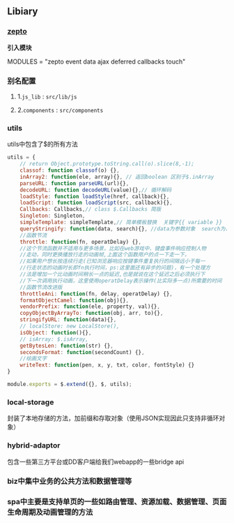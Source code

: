## Libiary

### [zepto](http://zeptojs.com/)

**引入模块**

MODULES = "zepto event data ajax deferred callbacks touch"


### 别名配置

1. 1.`js_lib` : `src/lib/js`

2. 2.`components` : `src/components`


### utils

utils中包含了$的所有方法

```js
utils = {
    // return Object.prototype.toString.call(o).slice(8,-1);
    classof: function classof(o) {}, 
    inArray2: function(ele, array){}, // 返回boolean 区别于$.inArray
    parseURL: function parseURL(url){},
    decodeURL: function decodeURL(value){},// 循环解码
    loadStyle: function loadStyle(href, callback){},
    loadScript: function loadScript(src, callback){},
    Callbacks: Callbacks,// class $.Callbacks 简版
    Singleton: Singleton,
    simpleTemplate: simpleTemplate,// 简单模板替换  关键字{{ variable }}
    queryStringify: function(data, search){}, //data为参数对象  search为已有location.search
    //函数节流
    throttle: function(fn, operatDelay) {},
    //这个节流函数并不适用与更多场景，比如在web游戏中，键盘事件响应控制人物
    //走动，同时更换播放行走的动画帧,上面这个函数用户的点一下走一下，
    //如果用户想长按连续行走(已知浏览器响应按键事件重复执行的间隔远小于每一
    //行走状态的动画时长即fn执行时间，ps:这里面还有异步的问题)，有一个处理方
    //法是增加一个比动画时间稍长一点的延迟,也是就说在这个延迟之后必须执行下
    //下一次调用执行动画，这里使用operatDelay表示操作(比实际多一点)所需要的时间
    //函数节流改进版
    throttleAni: function(fn, delay, operatDelay) {},
    formatObjectCamel: function(obj){},
    vendorPrefix: function(ele, property, val){},
    copyObjectByArrayTo: function(obj, arr, to){},
    stringifyURL: function(data){},
    // localStore: new LocalStore(),
    isObject: function(){},
    // isArray: $.isArray,
    getBytesLen: function(str) {},
    secondsFormat: function(secondCount) {},
    //绘画文字
    writeText: function(pen, x, y, txt, color, fontStyle) {}
}

module.exports = $.extend({}, $, utils);
```

### local-storage

封装了本地存储的方法，加前缀和存取对象（使用JSON实现因此只支持非循环对象）

### hybrid-adaptor

包含一些第三方平台或DD客户端给我们webapp的一些bridge api

### biz中集中业务的公共方法和数据管理等

### spa中主要是支持单页的一些如路由管理、资源加载、数据管理、页面生命周期及动画管理的方法
